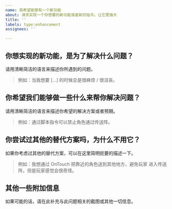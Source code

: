 ```yaml
---
name: 我希望能够有一个新功能
about: 请求实现一个你想要的新功能或者新的指令，让它更强大
title: ''
labels: type:enhancement
assignees: ''

---
```


<!-- 
提示: 任何被尖括号包含起来的内容都是注释, 当你预览或者发布后注释
是不会被显示出来的. 

注意: 请确保你使用 `@atcommands` 这样的方式来括起一个 GM 指令,
避免圈定到 GitHub 中的其他用户!
-->

## 你想实现的新功能，是为了解决什么问题？

请用清晰简洁的语言来描述你所遇到的问题。

> 例如：当我想要 [...] 的时候总是很麻烦 / 很沮丧。

## 你希望我们能够做一些什么来帮你解决问题？

请用清晰简洁的语言来描述你希望的解决方案或者预期。

> 例如：通过脚本指令可以禁止角色通过传送阵。

## 你尝试过其他的替代方案吗，为什么不用它？

如果你考虑过其他的替代方案，可以在这里简明扼要的描述一下。

> 例如：我想通过 OnTouch 把靠近的角色送到其他地方，避免玩家
> 进入传送阵，但是玩家感觉会很奇怪。

## 其他一些附加信息

如果可能的话，请在此补充与此问题相关的截图或其他一切信息。
